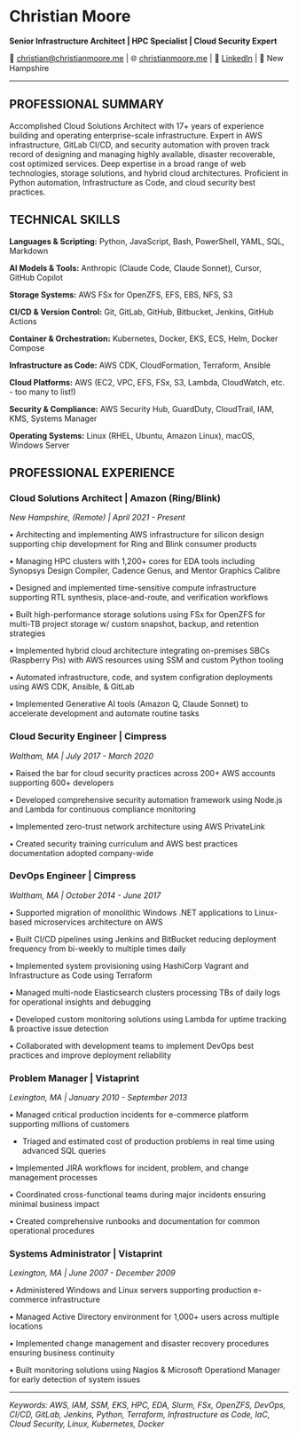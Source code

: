 # Christian Moore

**Senior Infrastructure Architect | HPC Specialist | Cloud Security Expert**

📧 christian@christianmoore.me | 🌐 [christianmoore.me](https://christianmoore.me) | 💼 [LinkedIn](https://linkedin.com/in/christian-moore-7672861ab) | 📍 New Hampshire

---

## PROFESSIONAL SUMMARY

Accomplished Cloud Solutions Architect with 17+ years of experience building and operating enterprise-scale infrastructure. Expert in AWS infrastructure, GitLab CI/CD, and security automation with proven track record of designing and managing highly available, disaster recoverable, cost optimized services. Deep expertise in a broad range of web technologies, storage solutions, and hybrid cloud architectures. Proficient in Python automation, Infrastructure as Code, and cloud security best practices.

## TECHNICAL SKILLS

**Languages & Scripting:** Python, JavaScript, Bash, PowerShell, YAML, SQL, Markdown

**AI Models & Tools:** Anthropic (Claude Code, Claude Sonnet), Cursor, GitHub Copilot

**Storage Systems:** AWS FSx for OpenZFS, EFS, EBS, NFS, S3

**CI/CD & Version Control:** Git, GitLab, GitHub, Bitbucket, Jenkins, GitHub Actions

**Container & Orchestration:** Kubernetes, Docker, EKS, ECS, Helm, Docker Compose

**Infrastructure as Code:** AWS CDK, CloudFormation, Terraform, Ansible

**Cloud Platforms:** AWS (EC2, VPC, EFS, FSx, S3, Lambda, CloudWatch, etc. - too many to list!)

**Security & Compliance:** AWS Security Hub, GuardDuty, CloudTrail, IAM, KMS, Systems Manager

**Operating Systems:** Linux (RHEL, Ubuntu, Amazon Linux), macOS, Windows Server

## PROFESSIONAL EXPERIENCE

### Cloud Solutions Architect | Amazon (Ring/Blink)

_New Hampshire, (Remote) | April 2021 - Present_

• Architecting and implementing AWS infrastructure for silicon design supporting chip development for Ring and Blink consumer products

• Managing HPC clusters with 1,200+ cores for EDA tools including Synopsys Design Compiler, Cadence Genus, and Mentor Graphics Calibre

• Designed and implemented time-sensitive compute infrastructure supporting RTL synthesis, place-and-route, and verification workflows

• Built high-performance storage solutions using FSx for OpenZFS for multi-TB project storage w/ custom snapshot, backup, and retention strategies

• Implemented hybrid cloud architecture integrating on-premises SBCs (Raspberry Pis) with AWS resources using SSM and custom Python tooling

• Automated infrastructure, code, and system configration deployments using AWS CDK, Ansible, & GitLab

• Implemented Generative AI tools (Amazon Q, Claude Sonnet) to accelerate development and automate routine tasks

### Cloud Security Engineer | Cimpress

_Waltham, MA | July 2017 - March 2020_

• Raised the bar for cloud security practices across 200+ AWS accounts supporting 600+ developers

• Developed comprehensive security automation framework using Node.js and Lambda for continuous compliance monitoring

• Implemented zero-trust network architecture using AWS PrivateLink

• Created security training curriculum and AWS best practices documentation adopted company-wide

### DevOps Engineer | Cimpress

_Waltham, MA | October 2014 - June 2017_

• Supported migration of monolithic Windows .NET applications to Linux-based microservices architecture on AWS

• Built CI/CD pipelines using Jenkins and BitBucket reducing deployment frequency from bi-weekly to multiple times daily

• Implemented system provisioning using HashiCorp Vagrant and Infrastructure as Code using Terraform

• Managed multi-node Elasticsearch clusters processing TBs of daily logs for operational insights and debugging

• Developed custom monitoring solutions using Lambda for uptime tracking & proactive issue detection

• Collaborated with development teams to implement DevOps best practices and improve deployment reliability

### Problem Manager | Vistaprint

_Lexington, MA | January 2010 - September 2013_

• Managed critical production incidents for e-commerce platform supporting millions of customers

* Triaged and estimated cost of production problems in real time using advanced SQL queries

• Implemented JIRA workflows for incident, problem, and change management processes

• Coordinated cross-functional teams during major incidents ensuring minimal business impact

• Created comprehensive runbooks and documentation for common operational procedures

### Systems Administrator | Vistaprint

_Lexington, MA | June 2007 - December 2009_

• Administered Windows and Linux servers supporting production e-commerce infrastructure

• Managed Active Directory environment for 1,000+ users across multiple locations

• Implemented change management and disaster recovery procedures ensuring business continuity

• Built monitoring solutions using Nagios & Microsoft Operationd Manager for early detection of system issues

---

_Keywords: AWS, IAM, SSM, EKS, HPC, EDA, Slurm, FSx, OpenZFS, DevOps, CI/CD, GitLab, Jenkins, Python, Terraform, Infrastructure as Code, IaC, Cloud Security, Linux, Kubernetes, Docker_
